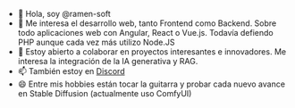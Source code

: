 - 👋 Hola, soy @ramen-soft
- 👀 Me interesa el desarrollo web, tanto Frontend como Backend. Sobre todo aplicaciones web con Angular, React o Vue.js. Todavía defiendo PHP aunque cada vez más utilizo Node.JS
- 💞️ Estoy abierto a colaborar en proyectos interesantes e innovadores. Me interesa la integración de la IA generativa y RAG.
- 📫 También estoy en [Discord](https://discord.com/channels/ramensoft_97399)
- 😄 Entre mis hobbies están tocar la guitarra y probar cada nuevo avance en Stable Diffusion (actualmente uso ComfyUI)

<!---
ramen-soft/ramen-soft is a ✨ special ✨ repository because its `README.md` (this file) appears on your GitHub profile.
You can click the Preview link to take a look at your changes.
--->
